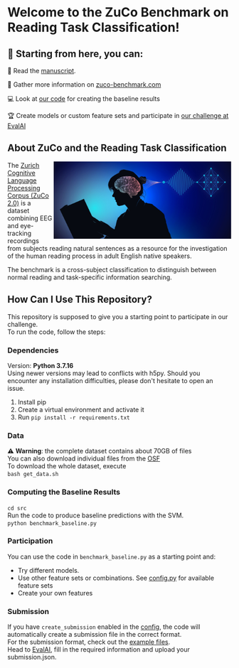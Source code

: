 # Welcome to the ZuCo Benchmark on Reading Task Classification!


## 🧭 Starting from here, you can:

📖 Read the [manuscript](https://www.frontiersin.org/articles/10.3389/fpsyg.2022.1028824/full).

:link: Gather more information on [zuco-benchmark.com](https://zuco-benchmark.github.io/zuco-benchmark/)

💻 Look at [our code](https://github.com/norahollenstein/zuco-benchmark/blob/main/src/benchmark_baseline.py) for creating the baseline results

🏆 Create models or custom feature sets and participate in [our challenge at EvalAI](https://eval.ai/web/challenges/challenge-page/2125/overview)

## About ZuCo and the Reading Task Classification

<img src="neuroimage.jpg" align="right"
      width="400" >

The [Zurich Cognitive Language Processing Corpus (ZuCo 2.0)](https://osf.io/2urht/) is a dataset combining EEG and eye-tracking recordings from subjects reading natural sentences as a resource for the investigation of the human reading process in adult English native speakers.

The benchmark is a cross-subject classification to distinguish between normal reading and task-specific information searching. 


## How Can I Use This Repository?

This repository is supposed to give you a starting point to participate in our challenge.  
To run the code, follow the steps: 

### Dependencies 
Version: **Python 3.7.16**    
Using newer versions may lead to conflicts with h5py. 
Should you encounter any installation difficulties, please don't hesitate to open an issue.  

1. Install pip 
2. Create a virtual environment and activate it
3. Run ```pip install -r requirements.txt```


### Data

⚠️ **Warning**: the complete dataset contains about 70GB of files  
You can also download individual files from the [OSF](https://osf.io/d7frw/)  
To download the whole dataset, execute  
```bash get_data.sh ``` 


### Computing the Baseline Results

```cd src ```  
Run the code to produce baseline predictions with the SVM.    
```python benchmark_baseline.py```  

### Participation

You can use the code in ```benchmark_baseline.py``` as a starting point and:
- Try different models.
- Use other feature sets or combinations. See [config.py](https://github.com/norahollenstein/zuco-benchmark/blob/main/src/config.py) for available feature sets
- Create your own features  

### Submission
If you have ```create_submission``` enabled in the [config](https://github.com/norahollenstein/zuco-benchmark/blob/main/src/config.py), the code will automatically create a submission file in the correct format.  
For the submission format, check out the [example files](https://github.com/norahollenstein/zuco-benchmark/tree/main/src/submissions).  
Head to [EvalAI](https://eval.ai/web/challenges/challenge-page/2125/submission), fill in the required information and upload your submission.json. 
